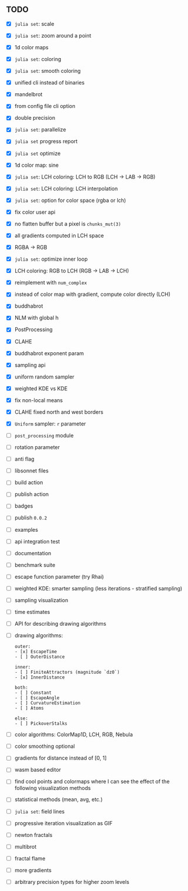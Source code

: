 ## TODO

* [x] `julia set`: scale

* [x] `julia set`: zoom around a point

* [x] 1d color maps

* [x] `julia set`: coloring

* [x] `julia set`: smooth coloring

* [x] unified cli instead of binaries

* [x] mandelbrot

* [x] from config file cli option

* [x] double precision

* [x] `julia set`: parallelize

* [x] `julia set` progress report

* [x] `julia set` optimize

* [x] 1d color map: sine

* [x] `julia set`: LCH coloring: LCH to RGB (LCH -> LAB -> RGB)

* [x] `julia set`: LCH coloring: LCH interpolation

* [x] `julia set`: option for color space (rgba or lch)

* [x] fix color user api

* [x] no flatten buffer but a pixel is `chunks_mut(3)`

* [x] all gradients computed in LCH space

* [x] RGBA -> RGB

* [x] `julia set`: optimize inner loop

* [x] LCH coloring: RGB to LCH (RGB -> LAB -> LCH)

* [x] reimplement with `num_complex`

* [x] instead of color map with gradient, compute color directly (LCH)

* [x] buddhabrot

* [x] NLM with global h

* [x] PostProcessing

* [x] CLAHE

* [x] buddhabrot exponent param

* [x] sampling api

* [x] uniform random sampler

* [x] weighted KDE vs KDE

* [x] fix non-local means 

* [x] CLAHE fixed north and west borders

* [x] `Uniform` sampler: `r` parameter

* [ ] `post_processing` module

* [ ] rotation parameter

* [ ] anti flag

* [ ] libsonnet files

* [ ] build action

* [ ] publish action

* [ ] badges

* [ ] publish `0.0.2`

* [ ] examples 

* [ ] api integration test

* [ ] documentation

* [ ] benchmark suite

* [ ] escape function parameter (try Rhai)

* [ ] weighted KDE: smarter sampling (less iterations - 
  stratified sampling)

* [ ] sampling visualization

* [ ] time estimates

* [ ] API for describing drawing algorithms

* [ ] drawing algorithms: 
  
      outer: 
      - [x] EscapeTime
      - [ ] OuterDistance
    
      inner:
      - [ ] FiniteAttractors (magnitude `dz0`)
      - [x] InnerDistance

      both:
      - [ ] Constant
      - [ ] EscapeAngle
      - [ ] CurvatureEstimation
      - [ ] Atoms

      else:
      - [ ] PickoverStalks

* [ ] color algorithms: ColorMap1D, LCH, RGB, Nebula

* [ ] color smoothing optional

* [ ] gradients for distance instead of [0, 1]

* [ ] wasm based editor

* [ ] find cool points and colormaps where I can see the effect of
  the following visualization methods

* [ ] statistical methods (mean, avg, etc.)

* [ ] `julia set`: field lines

* [ ] progressive iteration visualization as GIF

* [ ] newton fractals

* [ ] multibrot

* [ ] fractal flame

* [ ] more gradients

* [ ] arbitrary precision types for higher zoom levels
